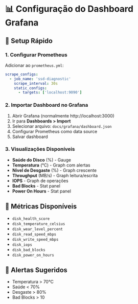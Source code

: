 # 📊 Configuração do Dashboard Grafana

## 🚀 Setup Rápido

### 1. Configurar Prometheus

Adicionar ao `prometheus.yml`:

```yaml
scrape_configs:
  - job_name: 'ssd-diagnostic'
    scrape_interval: 30s
    static_configs:
      - targets: ['localhost:9090']
```

### 2. Importar Dashboard no Grafana

1. Abrir Grafana (normalmente http://localhost:3000)
2. Ir para **Dashboards > Import**
3. Selecionar arquivo: `docs/grafana/dashboard.json`
4. Configurar Prometheus como data source
5. Salvar dashboard

### 3. Visualizações Disponíveis

- **Saúde do Disco** (%) - Gauge
- **Temperatura** (°C) - Graph com alertas
- **Nível de Desgaste** (%) - Graph crescente
- **Throughput** (MB/s) - Graph leitura/escrita
- **IOPS** - Graph de operações
- **Bad Blocks** - Stat panel
- **Power On Hours** - Stat panel

## 🎯 Métricas Disponíveis

- `disk_health_score`
- `disk_temperature_celsius`
- `disk_wear_level_percent`
- `disk_read_speed_mbps`
- `disk_write_speed_mbps`
- `disk_iops`
- `disk_bad_blocks`
- `disk_power_on_hours`

## 🚨 Alertas Sugeridos

- Temperatura > 70°C
- Saúde < 70%
- Desgaste > 80%
- Bad Blocks > 10

